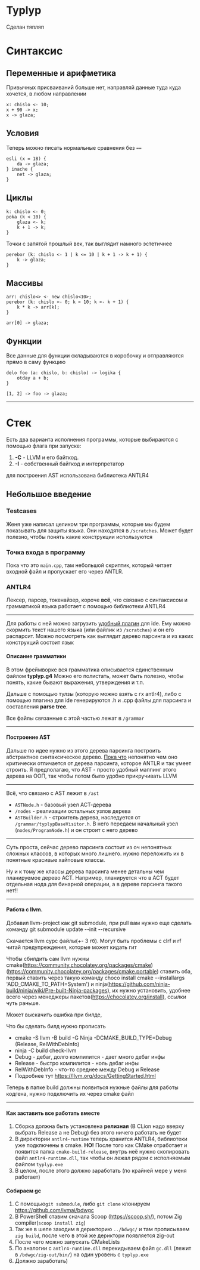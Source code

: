 # Typlyp
Сделан тяпляп

# Синтаксис
## Переменные и арифметика
Привычных присваиваний больше нет, направляй данные туда куда хочется, в любом направлении
```
x: chislo <- 10;
x + 90 -> x;
x -> glaza;
```

## Условия
Теперь можно писать нормальные сравнения без `==`
```
esli (x = 18) {
    da -> glaza;
} inache {
    net -> glaza;
}
```
## Циклы
```
k: chislo <- 0;
poka (k < 10) {
    glaza <- k;
    k + 1 -> k;
}
```

Точки с запятой прошлый век, так выглядит намного эстетичнее
```
perebor (k: chislo <- 1 | k <= 10 | k + 1 -> k + 1) {
    k -> glaza;
}
```

## Массивы

```
arr: chislo<> <- new chislo<10>;
perebor (k: chislo <- 0; k < 10; k <- k + 1) {
    k * k -> arr[k];
}

arr[0] -> glaza;
```

## Функции
Все данные для функции складываются в коробочку и отправляются прямо в саму функцию
```
delo foo (a: chislo, b: chislo) -> logika {
    otday a + b;
}

[1, 2] -> foo -> glaza;
```

---

# Стек
Есть два варианта исполнения программы, которые выбираются с помощью флага при запуске:
1. **-С** - LLVM и его байткод.
2. **-I** - собственный байткод и интерпретатор

для построения AST использована библиотека ANTLR4

## Небольшое введение
### Testcases
Женя уже написал целиком три программы, которые мы будем показывать для защиты языка.
Они находятся в `/scratches`. Может будет полезно, чтобы понять какие 
конструкции используются

### Точка входа в программу
Пока что это `main.cpp`, там небольшой скриптик, который читает входной файл
и пропускает его через ANTLR.

### ANTLR4
Лексер, парсер, токенайзер, короче **всё**, что связано с синтаксисом и грамматикой языка
работает с помощью библиотеки ANTLR4

---

Для работы с ней можно загрузить [удобный плагин](https://plugins.jetbrains.com/plugin/7358-antlr-v4)
для ide. Ему можно скормить текст нашего языка (или файлик из `/scratches`) и он его
распарсит. Можно посмотреть как выглядит дерево парсинга и из каких
конструкций состоит язык
#### Описание грамматики
В этом фреймворке вся грамматика описывается единственным файлом **typlyp.g4**
Можно его полистать, может быть полезно, чтобы понять, какие бывают выражения,
утверждения и т.п.

Дальше с помощью тулзы (которую можно взять с гх antlr4), либо с помощью плагина для
ide генерируются .h и .cpp файлы для парсинга и составления **parse tree**.

Все файлы связанные с этой частью лежат в `/grammar`

---

#### Построение AST
Дальше по идее нужно из этого дерева парсинга построить абстрактное синтаксическое дерево.
<u>Пока что</u> непонятно чем оно критически отличается от дерева парсинга, которое
ANTLR и так умеет строить. Я предполагаю, что AST - просто удобный маппинг этого дерева
на ООП, так чтобы потом было удобно прикручивать LLVM

---
Всё, что связано с AST лежит в `/ast`
- `ASTNode.h` - базовый узел АСТ-дерева
- `/nodes` - реализации остальных узлов дерева
- `ASTBuilder.h` - строитель дерева, наследуется от `/grammar/typlypBaseVisitor.h`. В него
передаем начальный узел (`nodes/ProgramNode.h`) и он строит с него дерево
---
Суть проста, сейчас дерево парсинга состоит из оч непонятных сложных классов, в которых
много лишнего. нужно переложить их в понятные красивые хайповые классы.

Ну и к тому же классы дерева парсинга менее детальны чем планируемое дерево АСТ.
Например, планируется что в АСТ будет отдельная нода для бинарной операции, а в дереве
парсинга такого нет!!

---

#### Работа с llvm.

Добавил llvm-project как git submodule, при pull вам нужно еще сделать команду git submodule update --init --recursive 

Скачается llvm сурс файлы(+- 3 гб). Могут быть проблемы с clrf и rf читай предупреждения, которые может кидать гит

Чтобы сбилдить сам llvm нужны cmake(https://community.chocolatey.org/packages/cmake)
(https://community.chocolatey.org/packages/cmake.portable) ставить оба, первый ставить через такую команду choco install cmake --installargs 'ADD_CMAKE_TO_PATH=System')
и ninja(https://github.com/ninja-build/ninja/wiki/Pre-built-Ninja-packages),
их нужно установить, удобнее всего через менеджеры пакетов(https://chocolatey.org/install), ссылки чуть раньше. 

Может выскачить ошибка при билде, 

Что бы сделать билд нужно прописать
- cmake -S llvm -B build -G Ninja -DCMAKE_BUILD_TYPE=Debug (Release, RelWithDebInfo)
- ninja -C build check-llvm
- Debug - дебаг, долго компилится - дает много дебаг инфы
- Release - быстро компилится - ноль дебаг инфы
- RelWithDebInfo - что-то среднее между Debug и Release
- Подробнее тут https://llvm.org/docs/GettingStarted.html

Теперь в папке build должны появиться нужные файлы для работы кодгена, нужно подключить их через cmake файл

---

#### Как заставить все работать вместе
1. Сборка должна быть установлена **релизная** (В CLion надо вверху выбрать Release а не Debug)
без этого ничего работать не будет
2. В директории `antlr4-runtime` теперь хранится ANTLR4, библиотеки уже подключены в cmake.
**НО!** После того как CMake отработает и появится папка `cmake-build-release`, внутрь
неё нужно скопировать файл `antlr4-runtime.dll`, так чтобы он лежал рядом с исполняемым файлом `typlyp.exe`
3. В целом, после этого должно заработать (по крайней мере у меня работает)

#### Собираем gc
1. С помощью``git submodule``, либо ``git clone`` клонируем https://github.com/ivmai/bdwgc
2. В PowerShell ставим сначала Scoop (https://scoop.sh/), потом Zig compiler(``scoop install zig``)
3. Так же в шеле заходим в дерикторию ``../bdwgc/`` и там прописываем ``zig build``, после чего в этой же дериктори появляется zig-out
4. После чего можно запускать CMakeLists
5. По аналогии с `antlr4-runtime.dll` перекидываем файл ``gc.dll`` (лежит в ``/bdwgc/zig-out/bin/``) на один уровень с `typlyp.exe`
6. Должно заработать)

